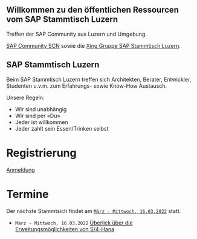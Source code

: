 ## Willkommen zu den öffentlichen Ressourcen vom SAP Stammtisch Luzern

Treffen der SAP Community aus Luzern und Umgebung.

[SAP Community SCN](https://wiki.scn.sap.com/wiki/x/Soo0Gg) sowie die [Xing Gruppe SAP Stammtisch Luzern](https://www.xing.com/communities/groups/sap-stammtisch-luzern-1110610).

## SAP Stammtisch Luzern

Beim SAP Stammtisch Luzern treffen sich Architekten, Berater, Entwickler, Studenten u.v.m. zum Erfahrungs- sowie Know-How Austausch.

Unsere Regeln:

- Wir sind unabhängig
- Wir sind per «Du»
- Jeder ist willkommen
- Jeder zahlt sein Essen/Trinken selbst

# Registrierung
[Anmeldung](https://www.xing.com/communities/groups/sap-stammtisch-luzern-ed9c-1110610/about)

# Termine
Der nächste Stammtsich findet am [`März - Mittwoch, 16.03.2022`](https://www.xing.com/events/sap-stammtisch-luzern-marz-mittwoch-16-03-2022-3830297) statt.


- `März - Mittwoch, 16.03.2022` [Überlick über die Erweitungsmöglichkeiten von S/4-Hana](https://www.xing.com/events/sap-stammtisch-luzern-marz-mittwoch-16-03-2022-3830297)
